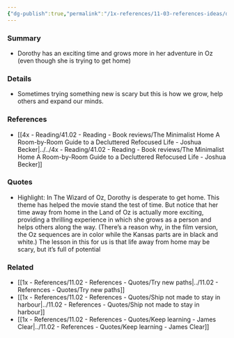 ```yaml
---
{"dg-publish":true,"permalink":"/1x-references/11-03-references-ideas/dorothy-tries-new-adventures-in-oz/","dgHomeLink":true,"dgPassFrontmatter":false,"dgShowBacklinks":true,"dgShowLocalGraph":false,"dgShowInlineTitle":true}
---
```



### Summary
- Dorothy has an exciting time and grows more in her adventure in Oz (even though she is trying to get home)

### Details
- Sometimes trying something new is scary but this is how we grow, help others and expand our minds.

### References
- [[4x - Reading/41.02 - Reading - Book reviews/The Minimalist Home A Room-by-Room Guide to a Decluttered Refocused Life - Joshua Becker|../../4x - Reading/41.02 - Reading - Book reviews/The Minimalist Home A Room-by-Room Guide to a Decluttered Refocused Life - Joshua Becker]]

### Quotes
- Highlight: In The Wizard of Oz, Dorothy is desperate to get home. This theme has helped the movie stand the test of time. But notice that her time away from home in the Land of Oz is actually more exciting, providing a thrilling experience in which she grows as a person and helps others along the way. (There’s a reason why, in the film version, the Oz sequences are in color while the Kansas parts are in black and white.) The lesson in this for us is that life away from home may be scary, but it’s full of potential

### Related
- [[1x - References/11.02 - References - Quotes/Try new paths|../11.02 - References - Quotes/Try new paths]]
- [[1x - References/11.02 - References - Quotes/Ship not made to stay in harbour|../11.02 - References - Quotes/Ship not made to stay in harbour]]
- [[1x - References/11.02 - References - Quotes/Keep learning - James Clear|../11.02 - References - Quotes/Keep learning - James Clear]]